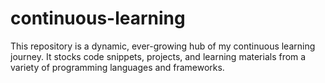 # continuous-learning
This repository is a dynamic, ever-growing hub of my continuous learning journey. It stocks code snippets, projects, and learning materials from a variety of programming languages and frameworks.
